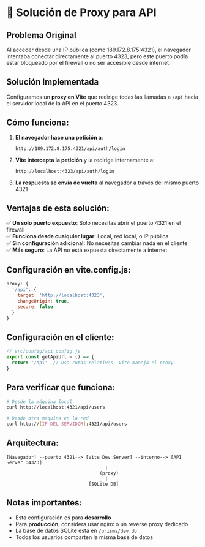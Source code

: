# 🔧 Solución de Proxy para API

## Problema Original
Al acceder desde una IP pública (como 189.172.8.175:4321), el navegador intentaba conectar directamente al puerto 4323, pero este puerto podía estar bloqueado por el firewall o no ser accesible desde internet.

## Solución Implementada
Configuramos un **proxy en Vite** que redirige todas las llamadas a `/api` hacia el servidor local de la API en el puerto 4323.

## Cómo funciona:

1. **El navegador hace una petición a**: 
   ```
   http://189.172.8.175:4321/api/auth/login
   ```

2. **Vite intercepta la petición** y la redirige internamente a:
   ```
   http://localhost:4323/api/auth/login
   ```

3. **La respuesta se envía de vuelta** al navegador a través del mismo puerto 4321

## Ventajas de esta solución:

✅ **Un solo puerto expuesto**: Solo necesitas abrir el puerto 4321 en el firewall  
✅ **Funciona desde cualquier lugar**: Local, red local, o IP pública  
✅ **Sin configuración adicional**: No necesitas cambiar nada en el cliente  
✅ **Más seguro**: La API no está expuesta directamente a internet  

## Configuración en vite.config.js:

```javascript
proxy: {
  '/api': {
    target: 'http://localhost:4323',
    changeOrigin: true,
    secure: false
  }
}
```

## Configuración en el cliente:

```javascript
// src/config/api.config.js
export const getApiUrl = () => {
  return '/api'  // Usa rutas relativas, Vite maneja el proxy
}
```

## Para verificar que funciona:

```bash
# Desde la máquina local
curl http://localhost:4321/api/users

# Desde otra máquina en la red
curl http://[IP-DEL-SERVIDOR]:4321/api/users
```

## Arquitectura:

```
[Navegador] --puerto 4321--> [Vite Dev Server] --interno--> [API Server :4323]
                                    |
                                  (proxy)
                                    |
                              [SQLite DB]
```

## Notas importantes:

- Esta configuración es para **desarrollo**
- Para **producción**, considera usar nginx o un reverse proxy dedicado
- La base de datos SQLite está en `/prisma/dev.db`
- Todos los usuarios comparten la misma base de datos